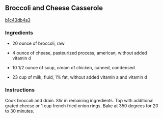 ## Broccoli and Cheese Casserole

[b1c43db4a3](http://www.food.com/recipe/broccoli-and-cheese-casserole-359297)

### Ingredients

 - 20 ounce of broccoli, raw

 - 4 ounce of cheese, pasteurized process, american, without added vitamin d

 - 10 1/2 ounce of soup, cream of chicken, canned, condensed

 - 23 cup of milk, fluid, 1% fat, without added vitamin a and vitamin d

### Instructions

Cook broccoli and drain. Stir in remaining ingredients. Top with additional grated cheese or 1 cup french fried onion rings. Bake at 350 degrees for 20 to 30 minutes.